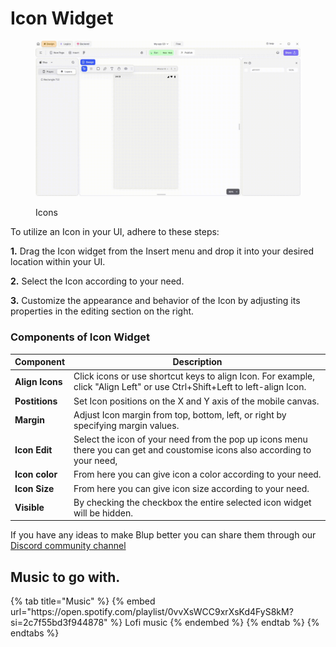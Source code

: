 # Icon Widget


<figure><img src="../../../.gitbook/assets/icon-ui.gif" alt="Icons"><figcaption><p>Icons</p></figcaption></figure>

To utilize an Icon in your UI, adhere to these steps:

**1.** Drag the Icon widget from the Insert menu and drop it into your desired location within your UI.

**2.** Select the Icon according to your need.

**3.** Customize the appearance and behavior of the Icon by adjusting its properties in the editing section on the right.

### Components of Icon Widget

<table>
  <thead>
    <tr>
      <th>Component</th>
      <th>Description</th>
    </tr>
  </thead>
  <tbody>
    <tr>
      <td><strong>Align Icons</strong></td>
      <td>Click icons or use shortcut keys to align Icon. For example, click "Align Left" or use Ctrl+Shift+Left to left-align Icon.</td>
    </tr>
    <tr>
      <td><strong>Postitions</strong></td>
      <td>Set Icon positions on the X and Y axis of the mobile canvas.</td>
    </tr>
    <tr>
      <td><strong>Margin</strong></td>
      <td>Adjust Icon margin from top, bottom, left, or right by specifying margin values.</td>
    </tr>
    <tr>
      <td><strong>Icon Edit</strong></td>
      <td>Select the icon of your need from the pop up icons menu there you can get and coustomise icons also according to your need, </td>
    </tr>
     <tr>
      <td><strong>Icon color</strong></td>
      <td>From here you can give icon a color according to your need.</td>
    </tr> <tr>
      <td><strong>Icon Size</strong></td>
      <td>From here you can give icon size according to your need.</td>
    </tr>
    <tr>
      <td><strong>Visible</strong></td>
      <td>By checking the checkbox the entire selected icon widget will be hidden.</td>
    </tr>
  </tbody>
</table>

If you have any ideas to make Blup better you can share them through our [Discord community channel ](https://discord.com/channels/940632966093234176/965313562425823303)

## Music to go with.
 
<div class="container">
  {% tab title="Music" %}
  {% embed url="https://open.spotify.com/playlist/0vvXsWCC9xrXsKd4FyS8kM?si=2c7f55bd3f944878" %}
  Lofi music
  {% endembed %}
  {% endtab %}
  {% endtabs %}
</div>